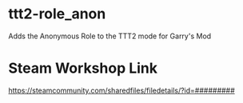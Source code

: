 # ttt2-role_anon
Adds the Anonymous Role to the TTT2 mode for Garry's Mod

# Steam Workshop Link
https://steamcommunity.com/sharedfiles/filedetails/?id=#########
